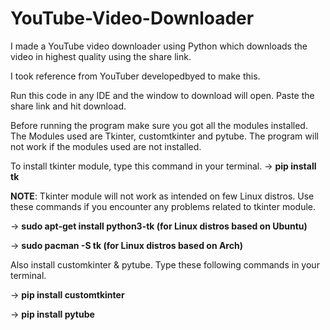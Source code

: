 # YouTube-Video-Downloader
I made a YouTube video downloader using Python which downloads the video in highest quality using the share link.

I took reference from YouTuber developedbyed to make this.

Run this code in any IDE and the window to download will open. Paste the share link and hit download.

Before running the program make sure you got all the modules installed. The Modules used are Tkinter, customtkinter and pytube.
The program will not work if the modules used are not installed.

To install tkinter module, type this command in your terminal.
-> **pip install tk**

**NOTE**: Tkinter module will not work as intended on few Linux distros. Use these commands if you encounter any problems related to tkinter module.

-> **sudo apt-get install python3-tk (for Linux distros based on Ubuntu)**

-> **sudo pacman -S tk (for Linux distros based on Arch)**

Also install customkinter & pytube. Type these following commands in your terminal.

-> **pip install customtkinter**

-> **pip install pytube**
